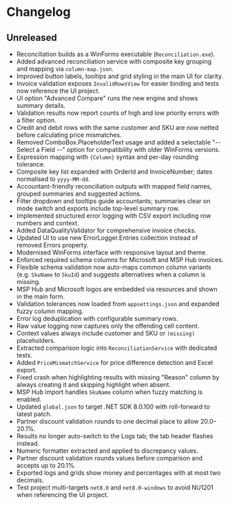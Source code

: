 # Changelog

## Unreleased
- Reconciliation builds as a WinForms executable (`Reconciliation.exe`).
- Added advanced reconciliation service with composite key grouping and mapping
  via `column-map.json`.
- Improved button labels, tooltips and grid styling in the main UI for clarity.
- Invoice validation exposes `InvalidRowsView` for easier binding and tests now reference the UI project.
- UI option "Advanced Compare" runs the new engine and shows summary details.
- Validation results now report counts of high and low priority errors with a filter option.
- Credit and debit rows with the same customer and SKU are now netted before
  calculating price mismatches.
- Removed ComboBox.PlaceholderText usage and added a selectable "-- Select a Field --" option for compatibility with older WinForms versions.
- Expression mapping with `{Column}` syntax and per-day rounding tolerance.
- Composite key list expanded with OrderId and InvoiceNumber; dates normalised to `yyyy-MM-dd`.
- Accountant-friendly reconciliation outputs with mapped field names, grouped summaries and suggested actions.
- Filter dropdown and tooltips guide accountants; summaries clear on mode switch and exports include top-level summary row.
- Implemented structured error logging with CSV export including row numbers and context.
- Added DataQualityValidator for comprehensive invoice checks.
- Updated UI to use new ErrorLogger.Entries collection instead of removed Errors property.
- Modernised WinForms interface with responsive layout and theme.
- Enforced required schema columns for Microsoft and MSP Hub invoices.
- Flexible schema validation now auto-maps common column variants (e.g. `SkuName` to `SkuId`) and suggests alternatives when a column is missing.
- MSP Hub and Microsoft logos are embedded via resources and shown in the main form.
- Validation tolerances now loaded from `appsettings.json` and expanded fuzzy column mapping.
- Error log deduplication with configurable summary rows.
- Raw value logging now captures only the offending cell content.
- Context values always include customer and SKU or `(missing)` placeholders.
- Extracted comparison logic into `ReconciliationService` with dedicated tests.
- Added `PriceMismatchService` for price difference detection and Excel export.
- Fixed crash when highlighting results with missing "Reason" column by always creating it and skipping highlight when absent.
- MSP Hub import handles `SkuName` column when fuzzy matching is enabled.
- Updated `global.json` to target .NET SDK 8.0.100 with roll-forward to latest patch.
- Partner discount validation rounds to one decimal place to allow 20.0–20.1%.
- Results no longer auto-switch to the Logs tab; the tab header flashes instead.
- Numeric formatter extracted and applied to discrepancy values.
- Partner discount validation rounds values before comparison and accepts up to 20.1%.
- Exported logs and grids show money and percentages with at most two decimals.
- Test project multi-targets `net8.0` and `net8.0-windows` to avoid NU1201 when referencing the UI project.
